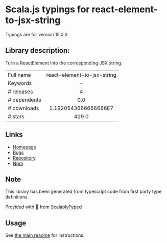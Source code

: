 
# Scala.js typings for react-element-to-jsx-string

Typings are for version 15.0.0

## Library description:
Turn a ReactElement into the corresponding JSX string.

|                    |                 |
| ------------------ | :-------------: |
| Full name          | react-element-to-jsx-string |
| Keywords           | - |
| # releases         | 4 |
| # dependents       | 0.0 |
| # downloads        | 1.1920543666666666E7 |
| # stars            | 419.0 |

## Links
- [Homepage](https://github.com/algolia/react-element-to-jsx-string#readme)
- [Bugs](https://github.com/algolia/react-element-to-jsx-string/issues)
- [Repository](https://github.com/algolia/react-element-to-jsx-string)
- [Npm](https://www.npmjs.com/package/react-element-to-jsx-string)
    


## Note
This library has been generated from typescript code from first party type definitions.

Provided with :purple_heart: from [ScalablyTyped](https://github.com/oyvindberg/ScalablyTyped)

## Usage
See [the main readme](../../readme.md) for instructions.


